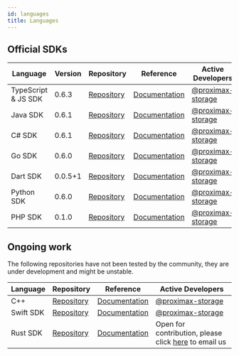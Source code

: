 ```yaml
---
id: languages
title: Languages
---
```


## Official SDKs


**Language** | **Version**	| **Repository** |	**Reference** |	**Active Developers**
-------------|--------------|----------------|----------------|----------------------
TypeScript & JS SDK | 0.6.3	| [Repository](https://github.com/proximax-storage/tsjs-xpx-chain-sdk) |	[Documentation](https://github.com/proximax-storage/tsjs-xpx-chain-sdk/wiki) |	[@proximax-storage](https://github.com/proximax-storage)
Java SDK | 0.6.1 | [Repository](https://github.com/proximax-storage/java-xpx-chain-sdk) |	[Documentation](https://github.com/proximax-storage/java-xpx-chain-sdk/wiki) |	[@proximax-storage](https://github.com/proximax-storage)
C# SDK 	| 0.6.1 | [Repository](https://github.com/proximax-storage/csharp-xpx-chain-sdk/ ) 	| [Documentation](https://github.com/proximax-storage/csharp-xpx-chain-sdk/wiki) | 	[@proximax-storage](https://github.com/proximax-storage)
Go SDK | 0.6.0 |	[Repository](https://github.com/proximax-storage/go-xpx-chain-sdk/) 	| [Documentation](https://github.com/proximax-storage/go-xpx-chain-sdk/wiki) | 	[@proximax-storage](https://github.com/proximax-storage)
Dart SDK | 0.0.5+1 | [Repository](https://github.com/proximax-storage/dart-xpx-chain-sdk/) | [Documentation](https://github.com/proximax-storage/dart-xpx-chain-sdk/wiki) | [@proximax-storage](https://github.com/proximax-storage)
Python SDK | 0.6.0 | [Repository](https://github.com/proximax-storage/python-xpx-chain-sdk) | [Documentation](https://github.com/proximax-storage/python-xpx-chain-sdk/wiki) | [@proximax-storage](https://github.com/proximax-storage)
PHP SDK | 0.1.0	| [Repository](https://github.com/proximax-storage/php-xpx-chain-sdk/) | [Documentation](https://github.com/proximax-storage/php-xpx-chain-sdk/wiki)  | [@proximax-storage](https://github.com/proximax-storage)

## Ongoing work

The following repositories have not been tested by the community, they are under development and might be unstable.

**Language** |	**Repository** |	**Reference** |	**Active Developers**
-------------|-----------------|------------------|-----------------------------
C++ 	  | [Repository](https://github.com/proximax-storage/cpp-xpx-chain-sdk/) | [Documentation](https://github.com/proximax-storage/cpp-xpx-chain-sdk/wiki)  | [@proximax-storage](https://github.com/proximax-storage) 
Swift SDK |	[Repository](https://github.com/proximax-storage/swift-xpx-chain-sdk/) 	| [Documentation](https://github.com/proximax-storage/swift-xpx-chain-sdk/wiki) | 	[@proximax-storage](https://github.com/proximax-storage) 
Rust SDK 	| [Repository](https://github.com/proximax-storage/rust-xpx-chain-sdk/) | [Documentation](https://github.com/proximax-storage/rust-xpx-chain-sdk/wiki) | Open for contribution, please click [here](mailto:info@proximax.io) to email us
